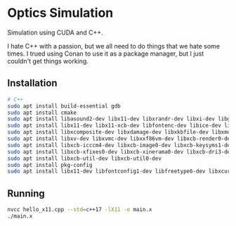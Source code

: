 # Optics Simulation
Simulation using CUDA and C++.

I hate C++ with a passion, but we all need to do things that we hate some times.
I trued using Conan to use it as a package manager, but I just couldn't get things working.

## Installation
```bash
# C++ 
sudo apt install build-essential gdb
sudo apt install cmake
sudo apt install libasound2-dev libx11-dev libxrandr-dev libxi-dev libgl1-mesa-dev libglu1-mesa-dev libxcursor-dev libxinerama-dev
sudo apt install libx11-dev libx11-xcb-dev libfontenc-dev libice-dev libsm-dev libxau-dev libxaw7-dev
sudo apt install libxcomposite-dev libxdamage-dev libxkbfile-dev libxmuu-dev libxres-dev libxss-dev libxtst-dev 
sudo apt install libxv-dev libxvmc-dev libxxf86vm-dev libxcb-render0-dev libxcb-render-util0-dev libxcb-xkb-dev 
sudo apt install libxcb-icccm4-dev libxcb-image0-dev libxcb-keysyms1-dev libxcb-randr0-dev libxcb-shape0-dev libxcb-sync-dev 
sudo apt install libxcb-xfixes0-dev libxcb-xinerama0-dev libxcb-dri3-dev uuid-dev libxcb-cursor-dev
sudo apt install libxcb-util-dev libxcb-util0-dev
sudo apt install pkg-config
sudo apt install libx11-dev libfontconfig1-dev libfreetype6-dev libxcursor-dev libxfixes-dev libxft-dev libxi-dev libxrandr-dev libxrender-dev
```

## Running
```bash
nvcc hello_x11.cpp --std=c++17 -lX11 -o main.x
./main.x
```
